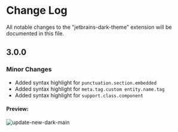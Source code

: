 # Change Log

All notable changes to the "jetbrains-dark-theme" extension will be documented in this file.

## 3.0.0

### Minor Changes

- Added syntax highlight for `punctuation.section.embedded`
- Added syntax highlight for `meta.tag.custom entity.name.tag`
- Added syntax highlight for `support.class.component`

#### Preview:
![update-new-dark-main](https://user-images.githubusercontent.com/65825731/221641553-92e0623b-3069-4965-acd6-9bdd1aaa89dc.png)
